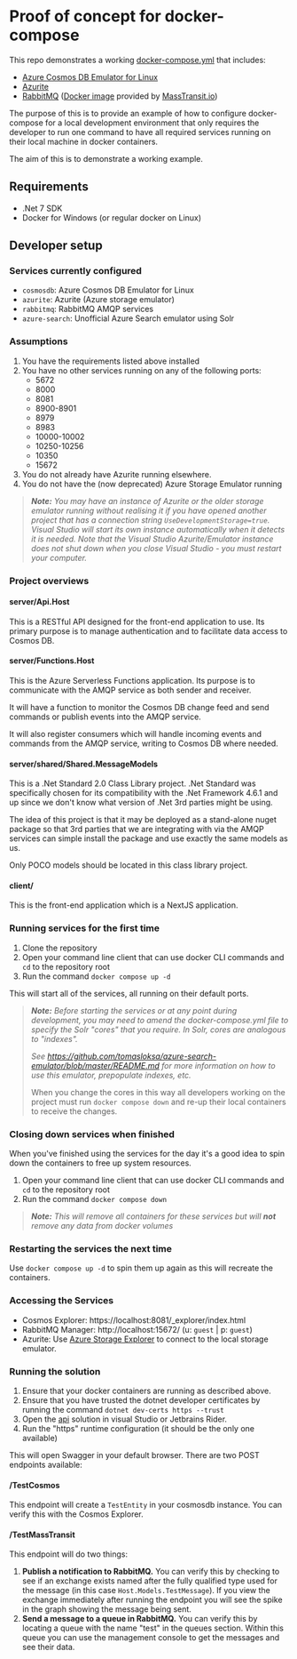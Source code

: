 # Proof of concept for docker-compose

This repo demonstrates a working [docker-compose.yml](./docker-compose.yml) that includes:

- [Azure Cosmos DB Emulator for Linux](https://learn.microsoft.com/en-us/azure/cosmos-db/docker-emulator-linux)
- [Azurite](https://learn.microsoft.com/en-us/azure/storage/common/storage-use-azurite?tabs=docker-hub)
- [RabbitMQ](https://www.rabbitmq.com) ([Docker image](https://hub.docker.com/r/masstransit/rabbitmq) provided by [MassTransit.io](https://masstransit.io/quick-starts/rabbitmq))

The purpose of this is to provide an example of how to configure docker-compose for a local development environment that only requires the developer to run one command to have all required services running on their local machine in docker containers.

The aim of this is to demonstrate a working example.

## Requirements

- .Net 7 SDK
- Docker for Windows (or regular docker on Linux)

## Developer setup

### Services currently configured

- `cosmosdb`: Azure Cosmos DB Emulator for Linux
- `azurite`: Azurite (Azure storage emulator)
- `rabbitmq`: RabbitMQ AMQP services
- `azure-search`: Unofficial Azure Search emulator using Solr

### Assumptions

1. You have the requirements listed above installed
2. You have no other services running on any of the following ports:
    - 5672
    - 8000
    - 8081
    - 8900-8901
    - 8979
    - 8983
    - 10000-10002
    - 10250-10256
    - 10350
    - 15672
3. You do not already have Azurite running elsewhere.
4. You do not have the (now deprecated) Azure Storage Emulator running

> ***Note:** You may have an instance of Azurite or the older storage emulator running without realising it if you have 
> opened another project that has a connection string `UseDevelopmentStorage=true`. Visual Studio will start its own 
> instance automatically when it detects it is needed. Note that the Visual Studio Azurite/Emulator instance does not 
> shut down when you close Visual Studio - you must restart your computer.*

### Project overviews

#### server/Api.Host

This is a RESTful API designed for the front-end application to use. Its primary purpose is to manage authentication 
and to facilitate data access to Cosmos DB.

#### server/Functions.Host

This is the Azure Serverless Functions application. Its purpose is to communicate with the AMQP service as both sender
and receiver.

It will have a function to monitor the Cosmos DB change feed and send commands or publish events into the AMQP service.

It will also register consumers which will handle incoming events and commands from the AMQP service, 
writing to Cosmos DB where needed.

#### server/shared/Shared.MessageModels

This is a .Net Standard 2.0 Class Library project. .Net Standard was specifically chosen for its compatibility with the
.Net Framework 4.6.1 and up since we don't know what version of .Net 3rd parties might be using.

The idea of this project is that it may be deployed as a stand-alone nuget package so that 3rd parties that we are 
integrating with via the AMQP services can simple install the package and use exactly the same models as us.

Only POCO models should be located in this class library project.

#### client/

This is the front-end application which is a NextJS application.

### Running services for the first time

1. Clone the repository
2. Open your command line client that can use docker CLI commands and `cd` to the repository root
3. Run the command `docker compose up -d`

This will start all of the services, all running on their default ports.

> ***Note:*** 
> *Before starting the services or at any point during development, you may need to amend the docker-compose.yml file to 
> specify the Solr "cores" that you require. In Solr, cores are analogous to "indexes".*
> 
> *See https://github.com/tomasloksa/azure-search-emulator/blob/master/README.md for more information on how to use*
> *this emulator, prepopulate indexes, etc.*
> 
> When you change the cores in this way all developers working on the project must run `docker compose down` and re-up
> their local containers to receive the changes.

### Closing down services when finished

When you've finished using the services for the day it's a good idea to spin down the containers to free up system 
resources. 

1. Open your command line client that can use docker CLI commands and `cd` to the repository root
2. Run the command `docker compose down`

> ***Note:*** 
> *This will remove all containers for these services but will **not** remove any data from docker volumes*

### Restarting the services the next time

Use `docker compose up -d` to spin them up again as this will recreate the containers.

### Accessing the Services

- Cosmos Explorer: https://localhost:8081/_explorer/index.html
- RabbitMQ Manager: http://localhost:15672/ (u: `guest` | p: `guest`)
- Azurite: Use [Azure Storage Explorer](https://azure.microsoft.com/en-gb/products/storage/storage-explorer/) to connect to the local storage emulator.

### Running the solution

1. Ensure that your docker containers are running as described above.
2. Ensure that you have trusted the dotnet developer certificates by running the command `dotnet dev-certs https --trust`
3. Open the [api](./api) solution in visual Studio or Jetbrains Rider.
4. Run the "https" runtime configuration (it should be the only one available)

This will open Swagger in your default browser. There are two POST endpoints available:

#### /TestCosmos

This endpoint will create a `TestEntity` in your cosmosdb instance. You can verify this with the Cosmos Explorer.

#### /TestMassTransit

This endpoint will do two things:

1. **Publish a notification to RabbitMQ.** 
   You can verify this by checking to see if an exchange exists named after the 
   fully qualified type used for the message (in this case `Host.Models.TestMessage`). If you view the exchange 
   immediately after running the endpoint you will see the spike in the graph showing the message being sent.
2. **Send a message to a queue in RabbitMQ.** 
   You can verify this by locating a queue with the name "test" in the 
   queues section. Within this queue you can use the management console to get the messages and see their data.
